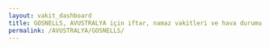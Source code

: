 ```yaml
---
layout: vakit_dashboard
title: GOSNELLS, AVUSTRALYA için iftar, namaz vakitleri ve hava durumu - ilçe/eyalet seç
permalink: /AVUSTRALYA/GOSNELLS/
---
```


<script type="text/javascript">
  var GLOBAL_COUNTRY = 'AVUSTRALYA';
  var GLOBAL_CITY = 'GOSNELLS';
  var GLOBAL_STATE = '';
  var lat = 72;
  var lon = 21;
</script>
